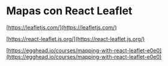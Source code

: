 # Mapas con React Leaflet

[https://leafletjs.com/](https://leafletjs.com/)

[https://react-leaflet.js.org/](https://react-leaflet.js.org/)

[https://egghead.io/courses/mapping-with-react-leaflet-e0e0](https://egghead.io/courses/mapping-with-react-leaflet-e0e0)
